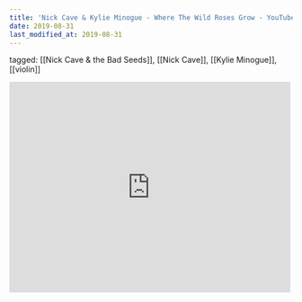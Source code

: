 ```yaml
---
title: 'Nick Cave & Kylie Minogue - Where The Wild Roses Grow - YouTube'
date: 2019-08-31
last_modified_at: 2019-08-31
---
```

tagged: [[Nick Cave & the Bad Seeds]], [[Nick Cave]], [[Kylie Minogue]], [[violin]]
<iframe allow="accelerometer; autoplay; clipboard-write; encrypted-media; gyroscope; picture-in-picture" allowfullscreen="" frameborder="0" height="375" id="youtube_iframe" src="https://www.youtube.com/embed/chF244LWWqg?feature=oembed&amp;enablejsapi=1&amp;origin=https://safe.txmblr.com&amp;wmode=opaque" width="500"></iframe>